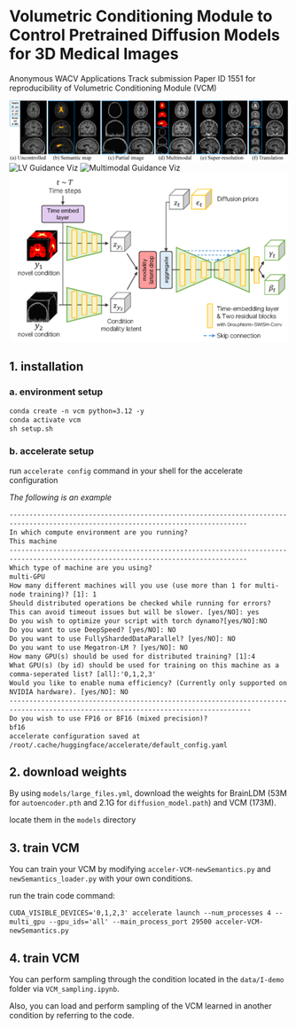 # Volumetric Conditioning Module to Control Pretrained Diffusion Models for 3D Medical Images
Anonymous WACV Applications Track submission Paper ID 1551 for reproducibility of Volumetric Conditioning Module (VCM)

![versatile_VCM_examples](./examples/versatile_VCM.png)
<img src="./examples/LV-spatialcontrol.gif" alt="LV Guidance Viz" width="400"/>
<img src="./examples/Multimodal_spatialcontrol.gif" alt="Multimodal Guidance Viz" width="400"/>
![VCM_details](./examples/VCM_details.png)

## 1. installation

### a. environment setup
```
conda create -n vcm python=3.12 -y
conda activate vcm
sh setup.sh
```

### b. accelerate setup

run `accelerate config` command in your shell for the accelerate configuration

_The following is an example_

```
----------------------------------------------------------------------------------------------------------------------------------
In which compute environment are you running?
This machine                                                                                                                                                                                                            
----------------------------------------------------------------------------------------------------------------------------------
Which type of machine are you using?                                                                                                                                                                                          
multi-GPU                                                                                                                                                                                                               
How many different machines will you use (use more than 1 for multi-node training)? [1]: 1                                                                                                                              
Should distributed operations be checked while running for errors? This can avoid timeout issues but will be slower. [yes/NO]: yes                                                                                      
Do you wish to optimize your script with torch dynamo?[yes/NO]:NO                                                                                                                                                       
Do you want to use DeepSpeed? [yes/NO]: NO                                                                                                                                                                              
Do you want to use FullyShardedDataParallel? [yes/NO]: NO                                                                                                                                                               
Do you want to use Megatron-LM ? [yes/NO]: NO                                                                                                                                                                           
How many GPU(s) should be used for distributed training? [1]:4                                                                                                                                                          
What GPU(s) (by id) should be used for training on this machine as a comma-seperated list? [all]:'0,1,2,3'                                                                                                              
Would you like to enable numa efficiency? (Currently only supported on NVIDIA hardware). [yes/NO]: NO
-----------------------------------------------------------------------------------------------------------------------------------
Do you wish to use FP16 or BF16 (mixed precision)?
bf16                                                                                                                                                                                                                    
accelerate configuration saved at /root/.cache/huggingface/accelerate/default_config.yaml
```

## 2. download weights

By using `models/large_files.yml`, download the weights for BrainLDM (53M for `autoencoder.pth` and 2.1G for `diffusion_model.path`) and VCM (173M).

locate them in the `models` directory


## 3. train VCM

You can train your VCM by modifying `acceler-VCM-newSemantics.py` and `newSemantics_loader.py` with your own conditions.

run the train code command:

```
CUDA_VISIBLE_DEVICES='0,1,2,3' accelerate launch --num_processes 4 --multi_gpu --gpu_ids='all' --main_process_port 29500 acceler-VCM-newSemantics.py
```


## 4. train VCM

You can perform sampling through the condition located in the `data/I-demo` folder via `VCM_sampling.ipynb`. 

Also, you can load and perform sampling of the VCM learned in another condition by referring to the code.

